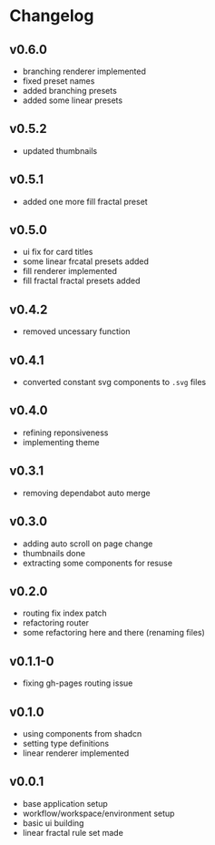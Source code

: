 # Changelog

## v0.6.0

-   branching renderer implemented
-   fixed preset names
-   added branching presets
-   added some linear presets

## v0.5.2

-   updated thumbnails

## v0.5.1

-   added one more fill fractal preset

## v0.5.0

-   ui fix for card titles
-   some linear frcatal presets added
-   fill renderer implemented
-   fill fractal fractal presets added

## v0.4.2

-   removed uncessary function

## v0.4.1

-   converted constant svg components to `.svg` files

## v0.4.0

-   refining reponsiveness
-   implementing theme

## v0.3.1

-   removing dependabot auto merge

## v0.3.0

-   adding auto scroll on page change
-   thumbnails done
-   extracting some components for resuse

## v0.2.0

-   routing fix index patch
-   refactoring router
-   some refactoring here and there (renaming files)

## v0.1.1-0

-   fixing gh-pages routing issue

## v0.1.0

-   using components from shadcn
-   setting type definitions
-   linear renderer implemented

## v0.0.1

-   base application setup
-   workflow/workspace/environment setup
-   basic ui building
-   linear fractal rule set made
